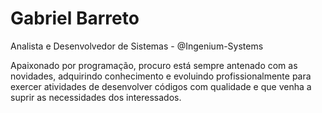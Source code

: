<h1>Gabriel Barreto</h1>

<p>Analista e Desenvolvedor de Sistemas - @Ingenium-Systems</p>

<p>Apaixonado por programação, procuro está sempre antenado com as novidades, adquirindo conhecimento e evoluindo profissionalmente para exercer atividades de desenvolver códigos com qualidade e que venha a suprir as necessidades dos interessados.</p>

